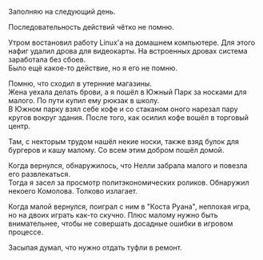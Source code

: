 Заполняю на следующий день.

Последовательность действий чётко не помню.

Утром востановил работу Linux'а на домашнем компьютере. Для этого нафиг удалил дрова для видеокарты. На встроенных дровах система заработала без сбоев.  
Было ещё какое-то действие, но я его не помню.

Помню, что сходил в утернние магазины.  
Жена уехала делать брови, а я пошёл в Южный Парк за носками для малого. По пути купил ему рюкзак в школу.  
В Южном парку взял себе кофе и со стаканом оного нарезал пару кругов вокруг здания. После того, как осилил кофе вошёл в торговый центр.

Там, с некторым трудом нашёл некие носки, также взяд булок для бургеров и кашу малому. Со всем этим добром пошёл домой.

Когда вернулся, обнаружилось, что Нелли забрала малого и повезла его развлекаться.  
Тогда я засел за просмотр политэкономических роликов. Обнаружил некоего Комолова. Толково излагает.

Когда малой вернулся, поиграл с ним в "Коста Руана", неплохая игра, но на двоих играть как-то скучно. Плюс малому нужно быть внимательнее, чтобы не совершать досадные ошибки в игровом процессе.

Засыпая думал, что нужно отдать туфли в ремонт.